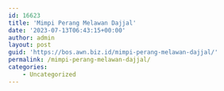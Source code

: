 ```yaml
---
id: 16623
title: 'Mimpi Perang Melawan Dajjal'
date: '2023-07-13T06:43:15+00:00'
author: admin
layout: post
guid: 'https://bos.awn.biz.id/mimpi-perang-melawan-dajjal/'
permalink: /mimpi-perang-melawan-dajjal/
categories:
    - Uncategorized
---
```



